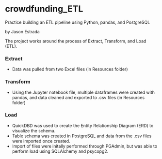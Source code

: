 # crowdfunding_ETL
Practice building an ETL pipeline using Python, pandas, and PostgreSQL

by Jason Estrada

The project works around the process of Extract, Transform, and Load (ETL).

### Extract

- Data was pulled from two Excel files (in Resources folder)

### Transform

- Using the Jupyter notebook file, multiple dataframes were created with pandas, and data cleaned and exported to .csv files (in Resources folder)

### Load

- QuickDBD was used to create the Entity Relationship Diagram (ERD) to visualize the schema.
- Table schema was created in PostgreSQL and data from the .csv files were imported once created.
- Import of files were initally performed through PGAdmin, but was able to perform load using SQLAlchemy and psycopg2.

